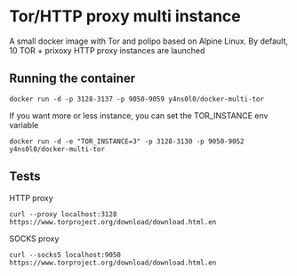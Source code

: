 # Tor/HTTP proxy multi instance #

A small docker image with Tor and polipo based on Alpine Linux.
By default, 10 TOR + prixoxy HTTP proxy instances are launched

## Running the container

```
docker run -d -p 3128-3137 -p 9050-9059 y4ns0l0/docker-multi-tor
```

If you want more or less instance, you can set the TOR_INSTANCE env variable

```
docker run -d -e "TOR_INSTANCE=3" -p 3128-3130 -p 9050-9052 y4ns0l0/docker-multi-tor
```

## Tests

HTTP proxy

```
curl --proxy localhost:3128 https://www.torproject.org/download/download.html.en
```

SOCKS proxy

```
curl --socks5 localhost:9050 https://www.torproject.org/download/download.html.en
```